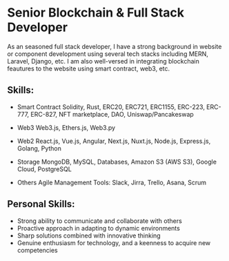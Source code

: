 <meta name="awesome-portfolio"/>
<meta title="awesome-portfolio"/>
<meta description="awesome-portfolio"/>

<meta name="portfolio"/>
<meta name="github"/>
<meta name="full-stack"/>

# Senior Blockchain & Full Stack Developer

As an seasoned full stack developer, I have a strong background in website or component development using several tech stacks including MERN, Laravel, Django, etc. I am also well-versed in integrating blockchain feautures to the website using smart contract, web3, etc.

## Skills:
- Smart Contract
  Solidity, Rust, ERC20, ERC721, ERC1155, ERC-223, ERC-777, ERC-827, NFT marketplace, DAO, Uniswap/Pancakeswap

- Web3
  Web3.js, Ethers.js, Web3.py
  
- Web2
  React.js, Vue.js, Angular, Next.js, Nuxt.js, Node.js, Express.js, Golang, Python
  
- Storage
  MongoDB, MySQL, Databases, Amazon S3 (AWS S3), Google Cloud, PostgreSQL

- Others
  Agile Management Tools: Slack, Jirra, Trello, Asana, Scrum
  
## Personal Skills:	
  - Strong ability to communicate and collaborate with others
  - Proactive approach in adapting to dynamic environments
  - Sharp solutions combined with innovative thinking
  - Genuine enthusiasm for technology, and a keenness to acquire new competencies


